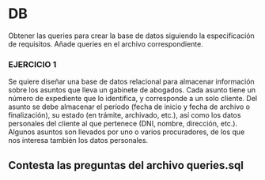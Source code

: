 # DB

Obtener las queries para crear la base de datos siguiendo la especificación de requisitos.
Añade queries en el archivo correspondiente.

### EJERCICIO 1

Se quiere diseñar una base de datos relacional para almacenar información sobre los asuntos que lleva
un gabinete de abogados. Cada asunto tiene un número de expediente que lo identifica, y corresponde a un
solo cliente. Del asunto se debe almacenar el período (fecha de inicio y fecha de archivo o finalización), su
estado (en trámite, archivado, etc.), así como los datos personales del cliente al que pertenece (DNI, nombre,
dirección, etc.). Algunos asuntos son llevados por uno o varios procuradores, de los que nos interesa también
los datos personales.

## Contesta las preguntas del archivo queries.sql
